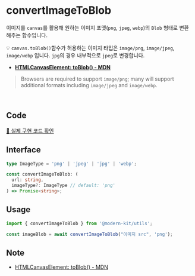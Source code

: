 # convertImageToBlob

이미지를 `canvas`를 활용해 원하는 이미지 포맷(`png`, `jpeg`, `webp`)의 `Blob` 형태로 변환해주는 함수입니다.

💡 `canvas.toBlob()`함수가 허용하는 이미지 타입은 `image/png`, `image/jpeg`, `image/webp` 입니다. `jpg`의 경우 내부적으로 `jpeg`로 변경합니다.

- **[HTMLCanvasElement: toBlob() - MDN](https://developer.mozilla.org/en-US/docs/Web/API/HTMLCanvasElement/toBlob)**

> Browsers are required to support `image/png`; many will support additional formats including `image/jpeg` and `image/webp`.
<br />

## Code
[🔗 실제 구현 코드 확인](https://github.com/modern-agile-team/modern-kit/blob/main/packages/utils/src/file/convertImageToBlob/index.ts)

## Interface
```ts title="typescript"
type ImageType = 'png' | 'jpeg' | 'jpg' | 'webp';

const convertImageToBlob: (
  url: string,
  imageType?: ImageType // default: 'png'
) => Promise<string>;
```

## Usage
```ts title="typescript"
import { convertImageToBlob } from '@modern-kit/utils';

const imageBlob = await convertImageToBlob("이미지 src", 'png');
```

## Note
- [HTMLCanvasElement: toBlob() - MDN](https://developer.mozilla.org/en-US/docs/Web/API/HTMLCanvasElement/toBlob)